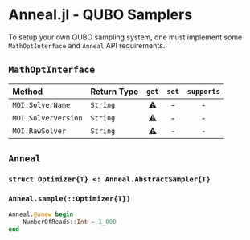# Anneal.jl - QUBO Samplers

To setup your own QUBO sampling system, one must implement some `MathOptInterface` and `Anneal` API requirements.

## `MathOptInterface`

| Method              | Return Type | `get` | `set` | `supports` |
| :------------------ | :---------- | :---: | :---: | :--------: |
| `MOI.SolverName`    | `String`    |   ⚠️   |   -   |     -      |
| `MOI.SolverVersion` | `String`    |   ⚠️   |   -   |     -      |
| `MOI.RawSolver`     | `String`    |   ⚠️   |   -   |     -      |

## `Anneal`

### `struct Optimizer{T} <: Anneal.AbstractSampler{T}`

### `Anneal.sample(::Optimizer{T})`


```julia
Anneal.@anew begin
    NumberOfReads::Int = 1_000
end
```